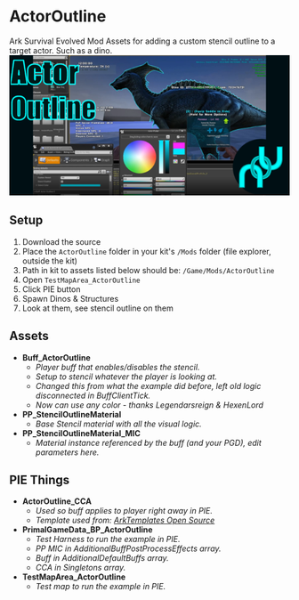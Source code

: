 # ActorOutline
Ark Survival Evolved Mod Assets for adding a custom stencil outline to a target actor. Such as a dino.
![ActorOutline](/Images/ActorOutline_Example.png)

## Setup
1. Download the source
2. Place the `ActorOutline` folder in your kit's `/Mods` folder (file explorer, outside the kit)
3. Path in kit to assets listed below should be: `/Game/Mods/ActorOutline`
4. Open `TestMapArea_ActorOutline` 
5. Click PIE button
6. Spawn Dinos & Structures
7. Look at them, see stencil outline on them

## Assets
- **Buff_ActorOutline**
  - *Player buff that enables/disables the stencil.*
  - *Setup to stencil whatever the player is looking at.*
  - *Changed this from what the example did before, left old logic disconnected in BuffClientTick.* 
  - *Now can use any color - thanks Legendarsreign & HexenLord* 
- **PP_StencilOutlineMaterial**
  - *Base Stencil material with all the visual logic.*
- **PP_StencilOutlineMaterial_MIC**
  - *Material instance referenced by the buff (and your PGD), edit parameters here.*
  
## PIE Things
- **ActorOutline_CCA**
  - *Used so buff applies to player right away in PIE.*
  - *Template used from: [ArkTemplates Open Source](https://github.com/Kozenomenon/ArkTemplates)*
- **PrimalGameData_BP_ActorOutline** 
  - *Test Harness to run the example in PIE.* 
  - *PP MIC in AdditionalBuffPostProcessEffects array.* 
  - *Buff in AdditionalDefaultBuffs array.* 
  - *CCA in Singletons array.* 
- **TestMapArea_ActorOutline** 
  - *Test map to run the example in PIE.* 
